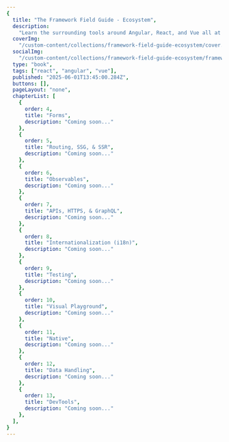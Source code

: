 ```yaml
---
{
  title: "The Framework Field Guide - Ecosystem",
  description:
    "Learn the surrounding tools around Angular, React, and Vue all at once and for free. Allow your apps to flourish using common tools.",
  coverImg:
    "/custom-content/collections/framework-field-guide-ecosystem/cover.png",
  socialImg:
    "/custom-content/collections/framework-field-guide-ecosystem/framework_field_guide_ecosystem_social.png",
  type: "book",
  tags: ["react", "angular", "vue"],
  published: "2025-06-01T13:45:00.284Z",
  buttons: [],
  pageLayout: "none",
  chapterList: [
    {
      order: 4,
      title: "Forms",
      description: "Coming soon..."
    },
    {
      order: 5,
      title: "Routing, SSG, & SSR",
      description: "Coming soon..."
    },
    {
      order: 6,
      title: "Observables",
      description: "Coming soon..."
    },
    {
      order: 7,
      title: "APIs, HTTPS, & GraphQL",
      description: "Coming soon..."
    },
    {
      order: 8,
      title: "Internationalization (i18n)",
      description: "Coming soon..."
    },
    {
      order: 9,
      title: "Testing",
      description: "Coming soon..."
    },
    {
      order: 10,
      title: "Visual Playground",
      description: "Coming soon..."
    },
    {
      order: 11,
      title: "Native",
      description: "Coming soon..."
    },
    {
      order: 12,
      title: "Data Handling",
      description: "Coming soon..."
    },
    {
      order: 13,
      title: "DevTools",
      description: "Coming soon..."
    },
  ],
}
---
```

